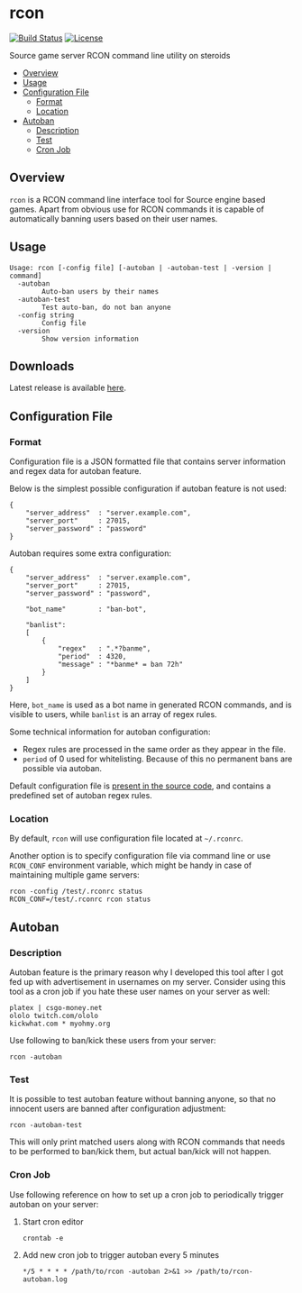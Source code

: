 # rcon

[![Build Status](https://travis-ci.org/dieselburner/rcon.svg)](https://travis-ci.org/dieselburner/rcon)
[![License](https://img.shields.io/github/license/dieselburner/rcon.svg)](https://github.com/dieselburner/rcon/blob/master/LICENSE.md)

Source game server RCON command line utility on steroids

<!-- TOC -->
- [Overview](#overview)
- [Usage](#usage)
- [Configuration File](#configuration-file)
  * [Format](#format)
  * [Location](#location)
- [Autoban](#autoban)
  * [Description](#description)
  * [Test](#test)
  * [Cron Job](#cron-job)

## Overview

`rcon` is a RCON command line interface tool for Source engine based games. Apart from obvious use for RCON commands it is capable of automatically banning users based on their user names.

## Usage

```
Usage: rcon [-config file] [-autoban | -autoban-test | -version | command]
  -autoban
        Auto-ban users by their names
  -autoban-test
        Test auto-ban, do not ban anyone
  -config string
        Config file
  -version
        Show version information
```

## Downloads

Latest release is available [here](https://github.com/dieselburner/rcon/releases/latest).

## Configuration File

### Format

Configuration file is a JSON formatted file that contains server information and regex data for autoban feature.

Below is the simplest possible configuration if autoban feature is not used:

```
{
	"server_address"  : "server.example.com",
	"server_port"     : 27015,
	"server_password" : "password"
}
```

Autoban requires some extra configuration:

```
{
	"server_address"  : "server.example.com",
	"server_port"     : 27015,
	"server_password" : "password",

	"bot_name"        : "ban-bot",

	"banlist":
	[
		{
			"regex"   : ".*?banme",
			"period"  : 4320,
			"message" : "*banme* = ban 72h"
		}
	]
}
```

Here, `bot_name` is used as a bot name in generated RCON commands, and is visible to users, while `banlist` is an array of regex rules.

Some technical information for autoban configuration:

- Regex rules are processed in the same order as they appear in the file.
- `period` of 0 used for whitelisting. Because of this no permanent bans are possible via autoban.

Default configuration file is [present in the source code](https://github.com/dieselburner/rcon/blob/master/.rconrc), and contains a predefined set of autoban regex rules.

### Location

By default, `rcon` will use configuration file located at `~/.rconrc`.

Another option is to specify configuration file via command line or use `RCON_CONF` environment variable, which might be handy in case of maintaining multiple game servers:

```
rcon -config /test/.rconrc status
RCON_CONF=/test/.rconrc rcon status
```

## Autoban

### Description

Autoban feature is the primary reason why I developed this tool after I got fed up with advertisement in usernames on my server. Consider using this tool as a cron job if you hate these user names on your server as well:

```
platex | csgo-money.net
ololo twitch.com/ololo
kickwhat.com * myohmy.org
```

Use following to ban/kick these users from your server:

```
rcon -autoban
```

### Test

It is possible to test autoban feature without banning anyone, so that no innocent users are banned after configuration adjustment:

```
rcon -autoban-test
```

This will only print matched users along with RCON commands that needs to be performed to ban/kick them, but actual ban/kick will not happen.

### Cron Job

Use following reference on how to set up a cron job to periodically trigger autoban on your server:

1. Start cron editor

    ```
    crontab -e
    ```

2. Add new cron job to trigger autoban every 5 minutes

    ```
    */5 * * * * /path/to/rcon -autoban 2>&1 >> /path/to/rcon-autoban.log
    ```
